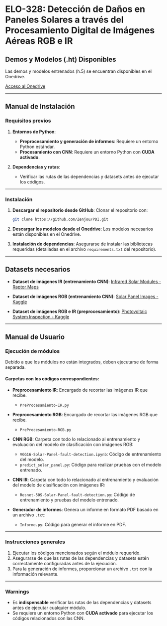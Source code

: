 # **ELO-328: Detección de Daños en Paneles Solares a través del Procesamiento Digital de Imágenes Aéreas RGB e IR**

## **Demos y Modelos (.ht) Disponibles**
Las demos y modelos entrenados (h.5) se encuentran disponibles en el Onedrive.

[Acceso al Onedrive](https://usmcl-my.sharepoint.com/:f:/g/personal/victor_munozs_usm_cl/ErIfns28g4hNiCxWcBhEl-wB8s4wONmhEIPHAOikkz4ORg?e=OyUMKX)

---

## **Manual de Instalación**

### **Requisitos previos**
1. **Entornos de Python**:
   - **Preprocesamiento y generación de informes**: Requiere un entorno Python estándar.
   - **Procesamiento con CNN**: Requiere un entorno Python con **CUDA activado**.

2. **Dependencias y rutas**:
   - Verificar las rutas de las dependencias y datasets antes de ejecutar los códigos.

---

### **Instalación**
1. **Descargar el repositorio desde GitHub**:
   Clonar el repositorio con:
   ```bash
   git clone https://github.com/Zenjou/PDI.git
   ```

2. **Descargar los modelos desde el Onedrive**:
   Los modelos necesarios están disponibles en el Onedrive.

3. **Instalación de dependencias**:
   Asegurarse de instalar las bibliotecas requeridas (detalladas en el archivo `requirements.txt` del repositorio).

---

## **Datasets necesarios**
- **Dataset de imágenes IR (entrenamiento CNN)**:
  [Infrared Solar Modules - Raptor Maps](https://github.com/RaptorMaps/InfraredSolarModules)

- **Dataset de imágenes RGB (entrenamiento CNN)**:
  [Solar Panel Images - Kaggle](https://www.kaggle.com/datasets/pythonafroz/solar-panel-images)

- **Dataset de imágenes RGB e IR (preprocesamiento)**:
  [Photovoltaic System Inspection - Kaggle](https://www.kaggle.com/datasets/marcosgabriel/photovoltaic-system-o-and-m-inspection)

---

## **Manual de Usuario**

### **Ejecución de módulos**
Debido a que los módulos no están integrados, deben ejecutarse de forma separada.

#### **Carpetas con los códigos correspondientes:**

- **Preprocesamiento IR**:
  Encargado de recortar las imágenes IR que recibe.
  - `PreProcesamiento-IR.py`

- **Preprocesamiento RGB**:
  Encargado de recortar las imágenes RGB que recibe.
  - `PreProcesamiento-RGB.py`

- **CNN RGB**:
  Carpeta con todo lo relacionado al entrenamiento y evaluación del modelo de clasificación con imágenes RGB:
  - `VGG16-Solar-Panel-fault-detection.ipynb`: Código de entrenamiento del modelo.
  - `predict_solar_panel.py`: Código para realizar pruebas con el modelo entrenado.

- **CNN IR**:
  Carpeta con todo lo relacionado al entrenamiento y evaluación del modelo de clasificación con imágenes IR:
  - `Resnet-50S-Solar-Panel-fault-detection.py`: Código de entrenamiento y pruebas del modelo entrenado.

- **Generador de informes**:
  Genera un informe en formato PDF basado en un archivo `.txt`:
  - `Informe.py`: Código para generar el informe en PDF.

---

### **Instrucciones generales**
1. Ejecutar los códigos mencionados según el módulo requerido.
2. Asegurarse de que las rutas de las dependencias y datasets estén correctamente configuradas antes de la ejecución.
3. Para la generación de informes, proporcionar un archivo `.txt` con la información relevante.

---

### **Warnings**
- Es **indispensable** verificar las rutas de las dependencias y datasets antes de ejecutar cualquier módulo.
- Se requiere un entorno Python con **CUDA activado** para ejecutar los códigos relacionados con las CNN.
